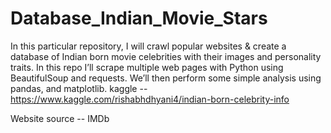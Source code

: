 # Database_Indian_Movie_Stars



In this particular repository, I will crawl popular websites & create a database of Indian born movie celebrities with their images and personality traits.
In this repo I’ll  scrape multiple web pages with Python using BeautifulSoup and requests. We’ll then perform some simple analysis using pandas, and matplotlib.
kaggle -- https://www.kaggle.com/rishabhdhyani4/indian-born-celebrity-info

Website source -- IMDb
